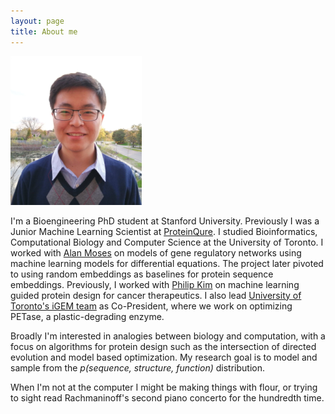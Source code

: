 ```yaml
---
layout: page
title: About me 
---
```


<img src="/assets/images/profile.png">

I'm a Bioengineering PhD student at Stanford University. Previously I was a Junior Machine Learning Scientist at [ProteinQure](https://www.proteinqure.com/). I studied Bioinformatics, Computational Biology and Computer Science at the University of Toronto. I worked with [Alan Moses](http://www.moseslab.csb.utoronto.ca/) on models of gene regulatory networks using machine learning models for differential equations. The project later pivoted to using random embeddings as baselines for protein sequence embeddings. Previously, I worked with [Philip Kim](http://www.kimlab.org/) on machine learning guided protein design for cancer therapeutics. I also lead [University of Toronto's iGEM team](https://igemtoronto.ca/) as Co-President, where we work on optimizing PETase, a plastic-degrading enzyme.  

Broadly I'm interested in analogies between biology and computation, with a focus on algorithms for protein design such as the intersection of directed evolution and model based optimization. My research goal is to model and sample from the _p(sequence, structure, function)_ distribution.

When I'm not at the computer I might be making things with flour, or trying to sight read Rachmaninoff's second piano concerto for the hundredth time.
